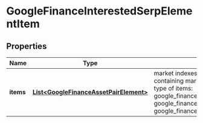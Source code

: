 

# GoogleFinanceInterestedSerpElementItem


## Properties

| Name | Type | Description | Notes |
|------------ | ------------- | ------------- | -------------|
|**items** | [**List&lt;GoogleFinanceAssetPairElement&gt;**](GoogleFinanceAssetPairElement.md) | market indexes data array of items containing market indexes data; possible type of items: google_finance_asset_pair_element, google_finance_market_instrument_element, google_finance_market_index_element |  [optional] |



